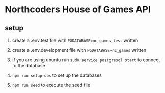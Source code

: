 # Northcoders House of Games API

## setup

1. create a .env.test file with `PGDATABASE=nc_games_test` written
2. create a .env.development file with `PGDATABASE=nc_games` written

3. if you are using ubuntu run `sudo service postgresql start` to connect to the database
4. `npm run setup-dbs` to set up the databases
5. `npm run seed` to execute the seed file
